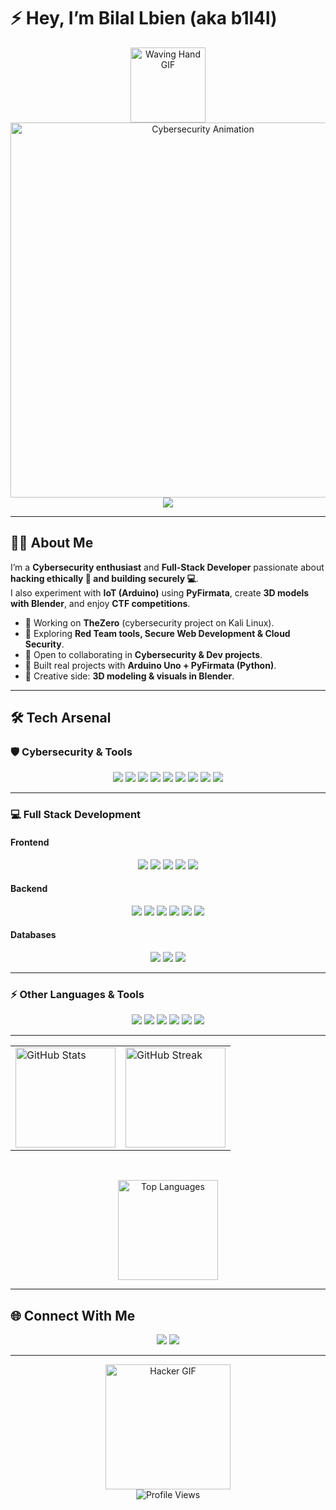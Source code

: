 <!-- Cyber/Dev Profile README -->

# ⚡ Hey, I’m Bilal Lbien (aka b1l4l)  

<div align="center">
  <!-- Welcome GIF -->
  <img src="https://media.giphy.com/media/hvRJCLFzcasrR4ia7z/giphy.gif" width="120" alt="Waving Hand GIF" />
  <img src="https://i.pinimg.com/originals/1e/5c/11/1e5c11ffef6a53c75e50a65dfc7d8134.gif" width="600" alt="Cybersecurity Animation" />
</div>

<div align="center">
  <img src="https://readme-typing-svg.herokuapp.com?font=Orbitron&size=32&duration=3500&pause=1000&color=00FF00&center=true&vCenter=true&width=650&lines=Welcome+to+my+GitHub+👋;Cybersecurity+Enthusiast+%F0%9F%9B%A1%EF%B8%8F;Full+Stack+Developer+%F0%9F%92%BB;CTF+Player+%F0%9F%8E%AE;IoT+%26+Arduino+Maker+%E2%9A%99%EF%B8%8F;Always+Exploring+%26+Learning+%F0%9F%94%8D" />
</div>

---

## 👨‍💻 About Me  

I’m a **Cybersecurity enthusiast** and **Full-Stack Developer** passionate about **hacking ethically 🔐 and building securely 💻**.  
I also experiment with **IoT (Arduino)** using **PyFirmata**, create **3D models with Blender**, and enjoy **CTF competitions**.  

- 🚀 Working on **TheZero** (cybersecurity project on Kali Linux).  
- 🎯 Exploring **Red Team tools, Secure Web Development & Cloud Security**.  
- 🤝 Open to collaborating in **Cybersecurity & Dev projects**.  
- 📡 Built real projects with **Arduino Uno + PyFirmata (Python)**.  
- 🎨 Creative side: **3D modeling & visuals in Blender**.  

---

## 🛠️ Tech Arsenal  

### 🛡️ Cybersecurity & Tools  
<div align="center">
  <img src="https://img.shields.io/badge/Kali%20Linux-557C94?style=for-the-badge&logo=kalilinux&logoColor=white" />
  <img src="https://img.shields.io/badge/Wireshark-1679A7?style=for-the-badge&logo=wireshark&logoColor=white" />
  <img src="https://img.shields.io/badge/Burp%20Suite-FF6633?style=for-the-badge&logo=burpsuite&logoColor=white" />
  <img src="https://img.shields.io/badge/Metasploit-000000?style=for-the-badge&logo=metasploit&logoColor=blue" />
  <img src="https://img.shields.io/badge/Nmap-004B87?style=for-the-badge&logo=nmap&logoColor=white" />
  <img src="https://img.shields.io/badge/Hydra-CC0000?style=for-the-badge&logo=hackaday&logoColor=white" />
  <img src="https://img.shields.io/badge/JohnTheRipper-222222?style=for-the-badge&logo=gnuprivacyguard&logoColor=yellow" />
  <img src="https://img.shields.io/badge/Aircrack--ng-000000?style=for-the-badge&logo=linux&logoColor=white" />
  <img src="https://img.shields.io/badge/EvilTwin-A100FF?style=for-the-badge&logo=airplayaudio&logoColor=white" />
</div>

---

### 💻 Full Stack Development  

#### Frontend  
<div align="center">
  <img src="https://img.shields.io/badge/HTML5-E34F26?style=for-the-badge&logo=html5&logoColor=white" />
  <img src="https://img.shields.io/badge/CSS3-1572B6?style=for-the-badge&logo=css3&logoColor=white" />
  <img src="https://img.shields.io/badge/Bootstrap-563D7C?style=for-the-badge&logo=bootstrap&logoColor=white" />
  <img src="https://img.shields.io/badge/React-20232A?style=for-the-badge&logo=react&logoColor=61DAFB" />
  <img src="https://img.shields.io/badge/Laravel-FF2D20?style=for-the-badge&logo=laravel&logoColor=white" />
</div>

#### Backend  
<div align="center">
  <img src="https://img.shields.io/badge/PHP-777BB4?style=for-the-badge&logo=php&logoColor=white" />
  <img src="https://img.shields.io/badge/Laravel-FF2D20?style=for-the-badge&logo=laravel&logoColor=white" />
  <img src="https://img.shields.io/badge/Node.js-43853D?style=for-the-badge&logo=node.js&logoColor=white" />
  <img src="https://img.shields.io/badge/Express.js-404D59?style=for-the-badge&logo=express&logoColor=white" />
  <img src="https://img.shields.io/badge/Django-092E20?style=for-the-badge&logo=django&logoColor=white" />
  <img src="https://img.shields.io/badge/Flask-000000?style=for-the-badge&logo=flask&logoColor=white" />
</div>

#### Databases  
<div align="center">
  <img src="https://img.shields.io/badge/MySQL-00000F?style=for-the-badge&logo=mysql&logoColor=white" />
  <img src="https://img.shields.io/badge/MongoDB-4EA94B?style=for-the-badge&logo=mongodb&logoColor=white" />
  <img src="https://img.shields.io/badge/Oracle-F80000?style=for-the-badge&logo=oracle&logoColor=white" />
</div>

---

### ⚡ Other Languages & Tools  
<div align="center">
  <img src="https://img.shields.io/badge/C-00599C?style=for-the-badge&logo=c&logoColor=white" />
  <img src="https://img.shields.io/badge/C++-00599C?style=for-the-badge&logo=c%2B%2B&logoColor=white" />
  <img src="https://img.shields.io/badge/R-276DC3?style=for-the-badge&logo=r&logoColor=white" />
  <img src="https://img.shields.io/badge/Arduino-00979D?style=for-the-badge&logo=arduino&logoColor=white" />
  <img src="https://img.shields.io/badge/PyFirmata-306998?style=for-the-badge&logo=python&logoColor=white" />
  <img src="https://img.shields.io/badge/Blender-F5792A?style=for-the-badge&logo=blender&logoColor=white" />
</div>

---

<div align="center">

  <!-- GitHub Stats and Streak - side by side -->
  <table>
    <tr>
      <td>
        <img 
          src="https://github-readme-stats.vercel.app/api?username=b1l4l-sec&show_icons=true&theme=chartreuse-dark&hide_border=true&cache_seconds=86400" 
          height="160" 
          loading="lazy" 
          alt="GitHub Stats"
        />
      </td>
      <td>
        <img 
          src="https://streak-stats.demolab.com?user=b1l4l-sec&theme=chartreuse-dark&hide_border=true" 
          height="160" 
          loading="lazy" 
          alt="GitHub Streak"
        />
      </td>
    </tr>
  </table>

</div>

<br/>

<div align="center">

  <!-- Top Languages -->
  <img 
    src="https://github-readme-stats.vercel.app/api/top-langs/?username=b1l4l-sec&layout=compact&theme=chartreuse-dark&hide_border=true&cache_seconds=86400" 
    height="160" 
    loading="lazy" 
    alt="Top Languages"
  />

</div>

---

## 🌐 Connect With Me  

<div align="center">
  <!-- <a href="YOUR_PORTFOLIO_LINK" target="_blank"><img src="https://img.shields.io/badge/Portfolio-000000?style=for-the-badge&logo=About.me&logoColor=white" /></a> -->
  <!-- <a href="YOUR_LINKEDIN_LINK" target="_blank"><img src="https://img.shields.io/badge/LinkedIn-0A66C2?style=for-the-badge&logo=linkedin&logoColor=white" /></a> -->
  <a href="YOUR_DISCORD_LINK" target="_blank"><img src="https://img.shields.io/badge/Discord-5865F2?style=for-the-badge&logo=discord&logoColor=white" /></a>
  <a href="YOUR_EMAIL" target="_blank"><img src="https://img.shields.io/badge/Email-D14836?style=for-the-badge&logo=gmail&logoColor=white" /></a>
</div>

---

<div align="center">
  <img src="https://media.giphy.com/media/du3J3cXyzhj75IOgvA/giphy.gif" width="200" alt="Hacker GIF" />
</div>

<div align="center">
  <img src="https://komarev.com/ghpvc/?username=b1l4l&color=brightgreen&style=flat-square&label=Profile+Views" alt="Profile Views" />
</div>
